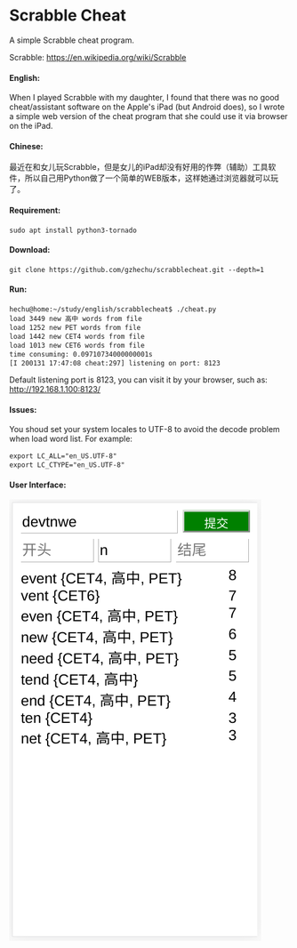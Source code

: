 # Scrabble Cheat

A simple Scrabble cheat program.

Scrabble: https://en.wikipedia.org/wiki/Scrabble

#### English:
When I played Scrabble with my daughter, I found that there was no good cheat/assistant software on the Apple's iPad (but Android does), so I wrote a simple web version of the cheat program that she could use it via browser on the iPad.

#### Chinese:
最近在和女儿玩Scrabble，但是女儿的iPad却没有好用的作弊（辅助）工具软件，所以自己用Python做了一个简单的WEB版本，这样她通过浏览器就可以玩了。


#### Requirement:
	sudo apt install python3-tornado

#### Download:
	git clone https://github.com/gzhechu/scrabblecheat.git --depth=1

#### Run:
	hechu@home:~/study/english/scrabblecheat$ ./cheat.py 
	load 3449 new 高中 words from file
	load 1252 new PET words from file
	load 1442 new CET4 words from file
	load 1013 new CET6 words from file
	time consuming: 0.09710734000000001s
	[I 200131 17:47:08 cheat:297] listening on port: 8123

Default listening port is 8123, you can visit it by your browser, such as: http://192.168.1.100:8123/

#### Issues:
You shoud set your system locales to UTF-8 to avoid the decode problem when load word list. For example: 

	export LC_ALL="en_US.UTF-8"
	export LC_CTYPE="en_US.UTF-8"

#### User Interface:
![user interface](./static/ui.png  "UI")